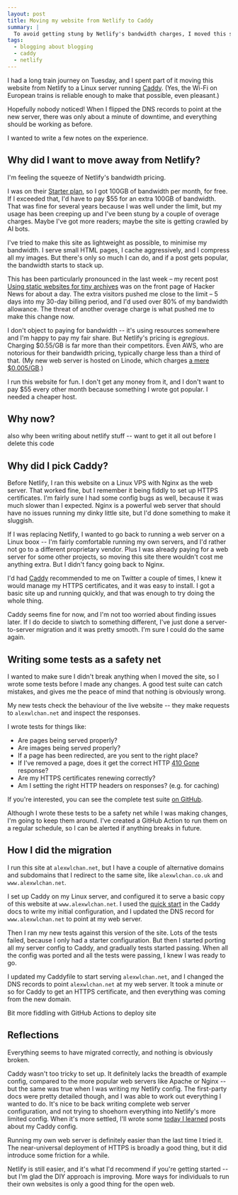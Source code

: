 ```yaml
---
layout: post
title: Moving my website from Netlify to Caddy
summary: |
  To avoid getting stung by Netlify's bandwidth charges, I moved this site to a Linux server running Caddy as my web server.
tags:
  - blogging about blogging
  - caddy
  - netlify
---
```

I had a long train journey on Tuesday, and I spent part of it moving this website from Netlify to a Linux server running [Caddy].
(Yes, the Wi-Fi on European trains is reliable enough to make that possible, even pleasant.)

Hopefully nobody noticed!
When I flipped the DNS records to point at the new server, there was only about a minute of downtime, and everything should be working as before.

I wanted to write a few notes on the experience.

[Caddy]: https://caddyserver.com/



## Why did I want to move away from Netlify?

I'm feeling the squeeze of Netlify's bandwidth pricing.

I was on their [Starter plan], so I got 100GB of bandwidth per month, for free.
If I exceeded that, I'd have to pay $55 for an extra 100GB of bandwidth.
That was fine for several years because I was well under the limit, but my usage has been creeping up and I've been stung by a couple of overage charges.
Maybe I've got more readers; maybe the site is getting crawled by AI bots.

I've tried to make this site as lightweight as possible, to minimise my bandwidth.
I serve small HTML pages, I cache aggressively, and I compress all my images.
But there's only so much I can do, and if a post gets popular, the bandwidth starts to stack up.

This has been particularly pronounced in the last week – my recent post [Using static websites for tiny archives] was on the front page of Hacker News for about a day.
The extra visitors pushed me close to the limit – 5 days into my 30-day billing period, and I'd used over 80% of my bandwidth allowance.
The threat of another overage charge is what pushed me to make this change now.

I don't object to paying for bandwidth -- it's using resources somewhere and I'm happy to pay my fair share.
But Netlify's pricing is *egregious*.
Charging $0.55/GB is far more than their competitors.
Even AWS, who are notorious for their bandwidth pricing, typically charge less than a third of that.
(My new web server is hosted on Linode, which charges [a mere $0.005/GB][linode].)

I run this website for fun.
I don't get any money from it, and I don't want to pay $55 every other month because something I wrote got popular.
I needed a cheaper host.

[Starter plan]: https://www.netlify.com/pricing/#pricing-table
[Using static websites for tiny archives]: /2024/static-websites/
[linode]: https://techdocs.akamai.com/cloud-computing/docs/network-transfer-usage-and-costs#usage-costs

## Why now?

also why been writing about netlify stuff -- want to get it all out before I delete this code

## Why did I pick Caddy?

Before Netlify, I ran this website on a Linux VPS with Nginx as the web server.
That worked fine, but I remember it being fiddly to set up HTTPS certificates.
I'm fairly sure I had some config bugs as well, because it was much slower than I expected.
Nginx is a powerful web server that should have no issues running my dinky little site, but I'd done something to make it sluggish.

If I was replacing Netlify, I wanted to go back to running a web server on a Linux boox -- I'm fairly comfortable running my own servers, and I'd rather not go to a different proprietary vendor.
Plus I was already paying for a web server for some other projects, so moving this site there wouldn't cost me anything extra.
But I didn't fancy going back to Nginx.

I'd had [Caddy] recommended to me on Twitter a couple of times, I knew it would manage my HTTPS certificates, and it was easy to install.
I got a basic site up and running quickly, and that was enough to try doing the whole thing.

Caddy seems fine for now, and I'm not too worried about finding issues later.
If I do decide to siwtch to something different, I've just done a server-to-server migration and it was pretty smooth.
I'm sure I could do the same again.

[Caddy]: https://caddyserver.com/

## Writing some tests as a safety net

I wanted to make sure I didn't break anything when I moved the site, so I wrote some tests before I made any changes.
A good test suite can catch mistakes, and gives me the peace of mind that nothing is obviously wrong.

My new tests check the behaviour of the live website -- they make requests to `alexwlchan.net` and inspect the responses.

I wrote tests for things like:

*   Are pages being served properly?
*   Are images being served properly?
*   If a page has been redirected, are you sent to the right place?
*   If I've removed a page, does it get the correct HTTP [410 Gone](https://developer.mozilla.org/en-US/docs/Web/HTTP/Status/410) response?
*   Are my HTTPS certificates renewing correctly?
*   Am I setting the right HTTP headers on responses? (e.g. for caching)

If you're interested, you can see the complete test suite [on GitHub](https://github.com/alexwlchan/alexwlchan.net/tree/main/tests).

Although I wrote these tests to be a safety net while I was making changes, I'm going to keep them around.
I've created a GitHub Action to run them on a regular schedule, so I can be alerted if anything breaks in future.

## How I did the migration

I run this site at `alexwlchan.net`, but I have a couple of alternative domains and subdomains that I redirect to the same site, like `alexwlchan.co.uk` and `www.alexwlchan.net`.

I set up Caddy on my Linux server, and configured it to serve a basic copy of this website at `www.alexwlchan.net`.
I used the [quick start] in the Caddy docs to write my initial configuration, and I updated the DNS record for `www.alexwlchan.net` to point at my web server.

Then I ran my new tests against this version of the site.
Lots of the tests failed, because I only had a starter configuration.
But then I started porting all my server config to Caddy, and gradually tests started passing.
When all the config was ported and all the tests were passing, I knew I was ready to go.

I updated my Caddyfile to start serving `alexwlchan.net`, and I changed the DNS records to point `alexwlchan.net` at my web server.
It took a minute or so for Caddy to get an HTTPS certificate, and then everything was coming from the new domain.

Bit more fiddling with GitHub Actions to deploy site

[quick start]: https://caddyserver.com/docs/quick-starts/static-files

## Reflections

Everything seems to have migrated correctly, and nothing is obviously broken.

Caddy wasn't too tricky to set up.
It definitely lacks the breadth of example config, compared to the more popular web servers like Apache or Nginx -- but the same was true when I was writing my Netlify config.
The first-party docs were pretty detailed though, and I was able to work out everything I wanted to do.
It's nice to be back writing complete web server configuration, and not trying to shoehorn everything into Netlify's more limited config.
When it's more settled, I'll wrote some [today I learned](/til/) posts about my Caddy config.

Running my own web server is definitely easier than the last time I tried it.
The near-universal deployment of HTTPS is broadly a good thing, but it did introduce some friction for a while.

Netlify is still easier, and it's what I'd recommend if you're getting started -- but I'm glad the DIY approach is improving.
More ways for individuals to run their own websites is only a good thing for the open web.